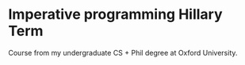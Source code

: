 # Imperative programming Hillary Term
 Course from my undergraduate CS + Phil degree at Oxford University. 
